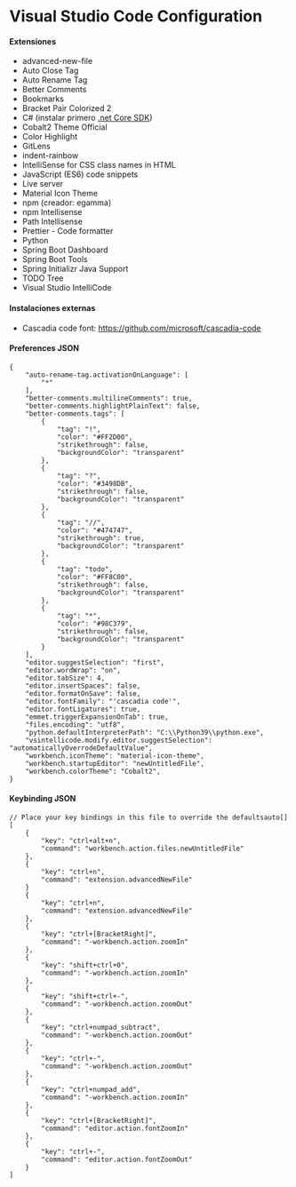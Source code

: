 # Visual Studio Code Configuration

#### Extensiones

- advanced-new-file
- Auto Close Tag
- Auto Rename Tag
- Better Comments
- Bookmarks
- Bracket Pair Colorized 2
- C# (instalar primero [.net Core SDK](https://dotnet.microsoft.com/download))
- Cobalt2 Theme Official
- Color Highlight
- GitLens
- indent-rainbow
- IntelliSense for CSS class names in HTML
- JavaScript (ES6) code snippets
- Live server
- Material Icon Theme
- npm (creador: egamma)	
- npm Intellisense
- Path Intellisense
- Prettier - Code formatter
- Python
- Spring Boot Dashboard
- Spring Boot Tools
- Spring Initializr Java Support
- TODO Tree
- Visual Studio IntelliCode

#### Instalaciones externas

- Cascadia code font: https://github.com/microsoft/cascadia-code

#### Preferences JSON
```
{
    "auto-rename-tag.activationOnLanguage": [
        "*"
    ],
    "better-comments.multilineComments": true,
    "better-comments.highlightPlainText": false,
    "better-comments.tags": [
		{
			"tag": "!",
			"color": "#FF2D00",
			"strikethrough": false,
			"backgroundColor": "transparent"
		},
		{
			"tag": "?",
			"color": "#3498DB",
			"strikethrough": false,
			"backgroundColor": "transparent"
		},
		{
			"tag": "//",
			"color": "#474747",
			"strikethrough": true,
			"backgroundColor": "transparent"
		},
		{
			"tag": "todo",
			"color": "#FF8C00",
			"strikethrough": false,
			"backgroundColor": "transparent"
		},
		{
			"tag": "*",
			"color": "#98C379",
			"strikethrough": false,
			"backgroundColor": "transparent"
		}
    ],
    "editor.suggestSelection": "first",
    "editor.wordWrap": "on",
	"editor.tabSize": 4,
	"editor.insertSpaces": false,
    "editor.formatOnSave": false,
    "editor.fontFamily": "'cascadia code'",
    "editor.fontLigatures": true,
    "emmet.triggerExpansionOnTab": true,
    "files.encoding": "utf8",
    "python.defaultInterpreterPath": "C:\\Python39\\python.exe",
    "vsintellicode.modify.editor.suggestSelection": "automaticallyOverrodeDefaultValue",
    "workbench.iconTheme": "material-icon-theme",
    "workbench.startupEditor": "newUntitledFile",
    "workbench.colorTheme": "Cobalt2",
}
```

#### Keybinding JSON
```
// Place your key bindings in this file to override the defaultsauto[]
[
    {
        "key": "ctrl+alt+n",
        "command": "workbench.action.files.newUntitledFile"
    },
    {
        "key": "ctrl+n",
        "command": "extension.advancedNewFile"
    }
    {
        "key": "ctrl+n",
        "command": "extension.advancedNewFile"
    },
    {
        "key": "ctrl+[BracketRight]",
        "command": "-workbench.action.zoomIn"
    },
    {
        "key": "shift+ctrl+0",
        "command": "-workbench.action.zoomIn"
    },
    {
        "key": "shift+ctrl+-",
        "command": "-workbench.action.zoomOut"
    },
    {
        "key": "ctrl+numpad_subtract",
        "command": "-workbench.action.zoomOut"
    },
    {
        "key": "ctrl+-",
        "command": "-workbench.action.zoomOut"
    },
    {
        "key": "ctrl+numpad_add",
        "command": "-workbench.action.zoomIn"
    },
    {
        "key": "ctrl+[BracketRight]",
        "command": "editor.action.fontZoomIn"
    },
    {
        "key": "ctrl+-",
        "command": "editor.action.fontZoomOut"
    }
]
```


